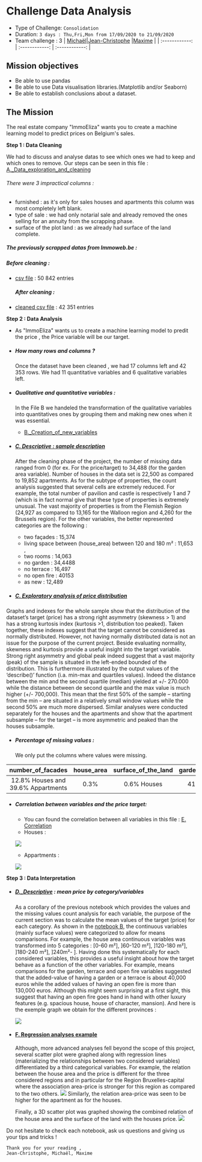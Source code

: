 # Challenge Data Analysis

- Type of Challenge: `Consolidation`
- Duration: `3 days : Thu,Fri,Mon from 17/09/2020 to 21/09/2020`
- Team challenge : 3
    |  [Michaël](http://https://github.com/mpietquin "Michaël")|[Jean-Christophe](https://github.com/jcmeunier77 "Jean-Christophe") |[Maxime](https://github.com/MDropsy "Maxime") |
    | :------------: | :------------: | :------------: |
    
## Mission objectives 
- Be able to use pandas
- Be able to use Data visualisation libraries.(Matplotlib and/or Seaborn)
- Be able to establish conclusions about a dataset. 
## The Mission
The real estate company "ImmoEliza" wants you to create a machine learning model to predict prices on Belgium's sales.

**Step 1 : Data Cleaning**
    
We had to discuss and analyse datas to see which ones we had to keep and which ones to remove.
Our steps can be seen in this file : [A._Data_exploration_and_cleaning](https://github.com/MDropsy/Challenge--Data-Analysis/blob/master/A._Data_exploration_and_cleaning.ipynb "A._Data_exploration_and_cleaning")
###### There were 3 impractical columns : 

- furnished : as it's only for sales houses and apartments this column was most completely left blank.
- type of sale : we had only notarial sale and already removed the ones selling for an annuity from the scrapping phase.
- surface of the plot land : as we already had surface of the land complete.


##### The previously scrapped datas from Immoweb.be :  
    
##### Before cleaning :

- [csv file](https://github.com/MDropsy/Challenge--Data-Analysis/blob/master/Final_dataset_house_apartment.csv") : 50 842 entries
    
    ##### After cleaning :
    
- [cleaned csv file](https://github.com/MDropsy/Challenge--Data-Analysis/blob/master/DEF_IMMO.csv "cleaned csv file")  : 42 351 entries

**Step 2 : Data Analysis**

- As "ImmoEliza" wants us to create a machine learning model to predit the price , the Price variable will be our target.
- ##### How many rows and columns ?
    Once the dataset have been cleaned , we had  17 columns left and 42 353 rows.
    We had 11 quantitative variables and 6 qualitative variables left. 

- ##### Qualitative and quantitative variables :
    In the File B  we handeled the transformation of the qualitative variables into quantitatives ones by grouping them and making new ones when it was essential.
    - [B._Creation_of_new_variables](https://github.com/MDropsy/Challenge--Data-Analysis/blob/master/B._Creation_of_new_variables.ipynb "B._Creation_of_new_variables")
- ##### [C. Descriptive : sample description](https://github.com/MDropsy/Challenge--Data-Analysis/blob/master/C._Descriptive_Sample_description.ipynb "C. Descriptive : sample description")
    After the cleaning phase of the project, the number of missing data ranged from 0 (for ex. For the price/target) to 34,488 (for the garden area variable). 
Number of houses in the data set is 22,500 as compared to 19,852 apartments.
As for the subtype of properties, the count analysis suggested that several cells are extremely reduced. For example, the total number of pavilion and castle is respectively 1 and 7 (which is in fact normal give that these type of properties is extremely unusual.
The vast majority of properties is from the Flemish Region (24,927 as compared to 13,165 for the Walloon region and 4,260 for the Brussels region). 
For the other variables, the better represented categories are the following : 
    - two façades : 15,374 
    - living space between (house_area) between 120 and 180 m² : 11,653 , 
    - two rooms : 14,063
    - no garden : 34,4488
    - no terrace : 16,497
    - no open fire : 40153
    - as new : 12,489

    
- ##### [C. Exploratory analysis of price distribution](https://github.com/MDropsy/Challenge--Data-Analysis/blob/master/C.%20Exploratory%20analysis%20of%20price%20distribution.ipynb "C. Exploratory analysis of price distribution")
Graphs and indexes for the whole sample show that the distribution of the dataset’s target (price) has a strong right asymmetry (skewness > 1) and has a strong kurtosis index (kurtosis >1, distribution too peaked). Taken together, these indexes suggest that the target cannot be considered as normally distributed. However, not having normally distributed data is not an issue for the purpose of the current project. 
Beside evaluating normality, skewness and kurtosis provide a useful insight into the target variable. Strong right asymmetry and global peak indeed suggest that a vast majority (peak) of the sample is situated in the left-ended bounded of the distribution. This is furthermore illustrated by the output values of the ‘describe()’ function (i.a. min-max and quartiles values). Indeed the distance between the min and the second quartile (median) yielded at +/- 270.000 while the distance between de second quartile and the max value is much higher (+/- 700,000). This mean that the first 50% of the sample – starting from the min – are situated in a relatively small window values while the second 50% are much more dispersed. 
Similar analyses were conducted separately for the houses and the apartments and show that the apartment subsample – for the target – is more asymmetric and peaked than the houses subsample.
- ##### Percentage of missing values :
    
    We only put the columns where values were missing.
    
| number_of_facades  |  house_area | surface_of_the_land  | garden_area  | terrace_area  | state_of_the_building|construction_year |
| :------------: | :------------: | :------------: | :------------: | :------------: | :------------: | :------------: | 
| 12.8% Houses and 39.6% Appartments  | 0.3%  |  0.6% Houses |  41.1% | 37%| 24.2% |38.3% |

- ##### Correlation between variables and the price target:
    - You can found the correlation between all variables in this file : [E. Correlation](https://github.com/MDropsy/Challenge--Data-Analysis/blob/master/E.%20Correlation%20variables-target%20and%20variables-variables.ipynb "E. Correlation")
    - Houses :
        
    ![](https://raw.githubusercontent.com/MDropsy/Challenge--Data-Analysis/master/Images/graph_corre_house_cleaned.jpg)
    - Appartments :
        
    ![](https://raw.githubusercontent.com/MDropsy/Challenge--Data-Analysis/master/Images/graph_corre_appart_cleaned.jpg)

 

**Step 3 : Data Interpretation**

- ##### [D._Descriptive](https://github.com/MDropsy/Challenge--Data-Analysis/blob/master/D._Descriptive_Mean_price_categories.ipynb "D._Descriptive") : mean price by category/variables
    As a corollary of the previous notebook which provides the values and the missing values count analysis for each variable, the purpose of the current section was to calculate the mean values of the target (price) for each category. 
As shown in the [notebook B](https://github.com/MDropsy/Challenge--Data-Analysis/blob/master/B._Creation_of_new_variables.ipynb "notebook B"), the continuous variables (mainly surface values) were categorized to allow for means comparisons. For example, the house area continuous variables was transformed into 5 categories : [0-60 m²], ]60-120 m²], ]120-180 m²], ]180-240 m²], ]240m²- ].
Having done this systematically for each considered variables, this provides a useful insight about how the target behave as a function of the other variables. For example, means comparisons for the garden, terrace and open fire variables suggested that the added-value of having a garden or a terrace is about 40,000 euros while the added values of having an open fire is more than 130,000 euros. Although this might seem surprising at a first sight, this suggest that having an open fire goes hand in hand with other luxury features (e.g. spacious house, house of character, mansion).
And here is the exemple graph we obtain for the different provinces :
    
    ![](https://raw.githubusercontent.com/MDropsy/Challenge--Data-Analysis/master/Images/mean_province.PNG?token=AOY7FALPGU3YQWAILC3M2E27NHYRQ)

- #### [F. Regression analyses example](https://github.com/MDropsy/Challenge--Data-Analysis/blob/master/F.%20Regression%20analyses%20example.ipynb "F. Regression analyses example")
    Although, more advanced analyses fell beyond the scope of this project, several scatter plot were graphed along with regression lines (materializing the relationships between two considered variables) differentiated by a third categorical variables. 
For example, the relation between the house area and the price is different for the three considered regions and in particular for the Region Bruxelles-capital where the association area-price is stronger for this region as compared to the two others. ![](https://raw.githubusercontent.com/MDropsy/Challenge--Data-Analysis/master/Images/Regression_price_region.PNG)
Similarly, the relation area-price was seen to be higher for the apartment as for the houses. 

    Finally, a 3D scatter plot was graphed showing the combined relation of the house area and the surface of the land with the houses price. ![](https://raw.githubusercontent.com/MDropsy/Challenge--Data-Analysis/master/Images/3D_regression.png?token=AOY7FAN7775PX5YLFNKXGHS7NHZ2W)
    
Do not hesitate to check each notebook, ask us questions and giving us your tips and tricks ! 
    
    Thank you for your reading , 
    Jean-Christophe, Michaël, Maxime 
